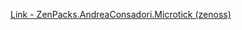 [Link - ZenPacks.AndreaConsadori.Microtick (zenoss)](https://github.com/zenoss/ZenPacks.AndreaConsadori.Microtick)
